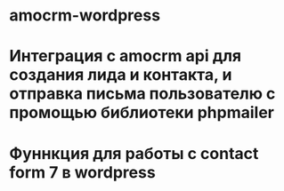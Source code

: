 # amocrm-wordpress
# Интеграция с amocrm api для создания лида и контакта, и отправка письма пользователю с промощью библиотеки phpmailer
# Фуннкция для работы с contact form 7 в wordpress
